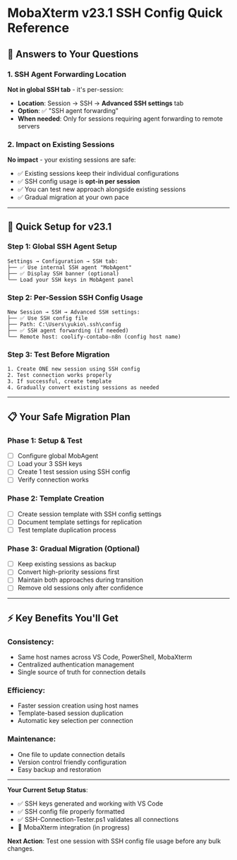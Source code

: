 # MobaXterm v23.1 SSH Config Quick Reference

## 🎯 Answers to Your Questions

### **1. SSH Agent Forwarding Location**
**Not in global SSH tab** - it's per-session:
- **Location**: Session → SSH → **Advanced SSH settings** tab
- **Option**: ✅ "SSH agent forwarding" 
- **When needed**: Only for sessions requiring agent forwarding to remote servers

### **2. Impact on Existing Sessions**
**No impact** - your existing sessions are safe:
- ✅ Existing sessions keep their individual configurations
- ✅ SSH config usage is **opt-in per session**
- ✅ You can test new approach alongside existing sessions
- ✅ Gradual migration at your own pace

---

## 🚀 Quick Setup for v23.1

### **Step 1: Global SSH Agent Setup**
```
Settings → Configuration → SSH tab:
├── ✅ Use internal SSH agent "MobAgent"
├── ✅ Display SSH banner (optional)
└── Load your SSH keys in MobAgent panel
```

### **Step 2: Per-Session SSH Config Usage**
```
New Session → SSH → Advanced SSH settings:
├── ✅ Use SSH config file
├── Path: C:\Users\yukio\.ssh\config
├── ✅ SSH agent forwarding (if needed)
└── Remote host: coolify-contabo-n8n (config host name)
```

### **Step 3: Test Before Migration**
```
1. Create ONE new session using SSH config
2. Test connection works properly
3. If successful, create template
4. Gradually convert existing sessions as needed
```

---

## 📋 Your Safe Migration Plan

### **Phase 1: Setup & Test**
- [ ] Configure global MobAgent
- [ ] Load your 3 SSH keys
- [ ] Create 1 test session using SSH config
- [ ] Verify connection works

### **Phase 2: Template Creation**
- [ ] Create session template with SSH config settings
- [ ] Document template settings for replication
- [ ] Test template duplication process

### **Phase 3: Gradual Migration** (Optional)
- [ ] Keep existing sessions as backup
- [ ] Convert high-priority sessions first
- [ ] Maintain both approaches during transition
- [ ] Remove old sessions only after confidence

---

## ⚡ Key Benefits You'll Get

### **Consistency**:
- Same host names across VS Code, PowerShell, MobaXterm
- Centralized authentication management
- Single source of truth for connection details

### **Efficiency**:
- Faster session creation using host names
- Template-based session duplication
- Automatic key selection per connection

### **Maintenance**:
- One file to update connection details
- Version control friendly configuration
- Easy backup and restoration

---

**Your Current Setup Status**:
- ✅ SSH keys generated and working with VS Code
- ✅ SSH config file properly formatted
- ✅ SSH-Connection-Tester.ps1 validates all connections
- 🔄 MobaXterm integration (in progress)

**Next Action**: Test one session with SSH config file usage before any bulk changes.